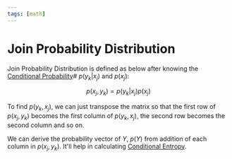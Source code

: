 ```yaml
---
tags: [math]
---
```


# Join Probability Distribution

Join Probability Distribution is defined as below after knowing the
[Conditional Probability](202210261222.md)# $p(y_k|x_j)$ and $p(x_j)$:

$$
p(x_j, y_k) = p(y_k|x_j) p(x_j)
$$

To find $p(y_k, x_j)$, we can just transpose the matrix so that the first row of
$p(x_j, y_k)$ becomes the first column of $p(y_k, x_j)$, the second row becomes
the second column and so on.

We can derive the probability vector of $Y$, $p(Y)$ from addition of each
column in $p(x_j, y_k)$. It'll help in calculating [Conditional Entropy](202210261349.md).
